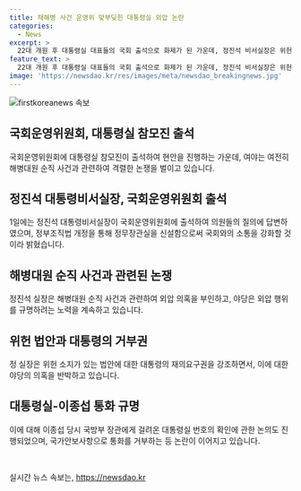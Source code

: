 ```yaml
---
title: 채해병 사건 운영위 맞부딪힌 대통령실 외압 논란
categories:
  - News
excerpt: >
  22대 개원 후 대통령실 대표들의 국회 출석으로 화제가 된 가운데, 정진석 비서실장은 위헌 법안 거부를 강조하고 국회와의 소통을 강화할 것이라고 언급했다. 그러나 여야는 여전히 해병대원 순직 사건과 대통령실의 외압 의혹 등을 놓고 공방을 이어가고 있으며, 대통령실과 국방당국 사이의 통화 규명을 요구하는 등 열띤 논쟁이 계속되고 있다.
feature_text: >
  22대 개원 후 대통령실 대표들의 국회 출석으로 화제가 된 가운데, 정진석 비서실장은 위헌 법안 거부를 강조하고 국회와의 소통을 강화할 것이라고 언급했다. 그러나 여야는 여전히 해병대원 순직 사건과 대통령실의 외압 의혹 등을 놓고 공방을 이어가고 있으며, 대통령실과 국방당국 사이의 통화 규명을 요구하는 등 열띤 논쟁이 계속되고 있다.
image: 'https://newsdao.kr/res/images/meta/newsdao_breakingnews.jpg'
---
```


<p><img src="https://newsdao.kr/res/images/meta/newsdao_breakingnews.jpg" alt="firstkoreanews 속보" /></p>

<h2 data-ke-size="size26">국회운영위원회, 대통령실 참모진 출석</h2>

<p>국회운영위원회에 대통령실 참모진이 출석하여 현안을 진행하는 가운데, 여야는 여전히 해병대원 순직 사건과 관련하여 격렬한 논쟁을 벌이고 있습니다.</p>

<h2 data-ke-size="size26">정진석 대통령비서실장, 국회운영위원회 출석</h2>

<p>1일에는 정진석 대통령비서실장이 국회운영위원회에 출석하여 의원들의 질의에 답변하였으며, 정부조직법 개정을 통해 정무장관실을 신설함으로써 국회와의 소통을 강화할 것이라 밝혔습니다.</p>

<h2 data-ke-size="size26">해병대원 순직 사건과 관련된 논쟁</h2>

<p>정진석 실장은 해병대원 순직 사건과 관련하여 외압 의혹을 부인하고, 야당은 외압 행위를 규명하려는 노력을 계속하고 있습니다.</p>

<h2 data-ke-size="size26">위헌 법안과 대통령의 거부권</h2>

<p>정 실장은 위헌 소지가 있는 법안에 대한 대통령의 재의요구권을 강조하면서, 이에 대한 야당의 의혹을 반박하고 있습니다.</p>

<h2 data-ke-size="size26">대통령실-이종섭 통화 규명</h2>

<p>이에 대해 이종섭 당시 국방부 장관에게 걸려온 대통령실 번호의 확인에 관한 논의도 진행되었으며, 국가안보사항으로 통화를 거부하는 등 논란이 이어지고 있습니다.</p>

<p data-ke-size="size16">&nbsp;</p>
실시간 뉴스 속보는, <a href="https://newsdao.kr" rel="dofollow">https://newsdao.kr</a>


